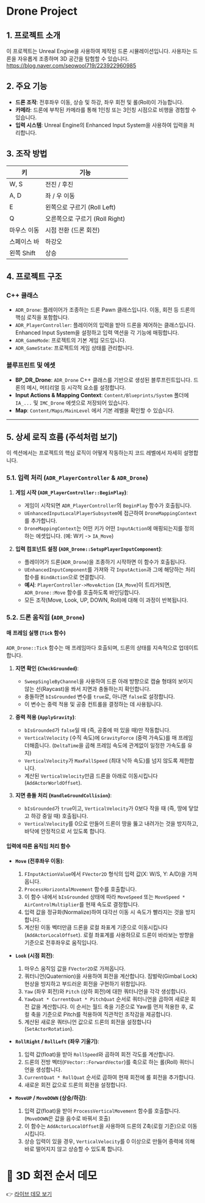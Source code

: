 # Drone Project

## 1. 프로젝트 소개

이 프로젝트는 Unreal Engine을 사용하여 제작된 드론 시뮬레이션입니다. 사용자는 드론을 자유롭게 조종하며 3D 공간을 탐험할 수 있습니다.
https://blog.naver.com/seowool719/223922960985

## 2. 주요 기능

*   **드론 조작**: 전후좌우 이동, 상승 및 하강, 좌우 회전 및 롤(Roll)이 가능합니다.
*   **카메라**: 드론에 부착된 카메라를 통해 1인칭 또는 3인칭 시점으로 비행을 경험할 수 있습니다.
*   **입력 시스템**: Unreal Engine의 Enhanced Input System을 사용하여 입력을 처리합니다.

## 3. 조작 방법

| 키 | 기능 |
| --- | --- |
| W, S | 전진 / 후진 |
| A, D | 좌 / 우 이동 |
| E | 왼쪽으로 구르기 (Roll Left) |
| Q | 오른쪽으로 구르기 (Roll Right) |
| 마우스 이동 | 시점 전환 (드론 회전) |
| 스페이스 바 | 하강오 |
| 왼쪽 Shift | 상승 |

## 4. 프로젝트 구조

### C++ 클래스

*   `ADR_Drone`: 플레이어가 조종하는 드론 Pawn 클래스입니다. 이동, 회전 등 드론의 핵심 로직을 포함합니다.
*   `ADR_PlayerController`: 플레이어의 입력을 받아 드론을 제어하는 클래스입니다. Enhanced Input System을 설정하고 입력 액션을 각 기능에 매핑합니다.
*   `ADR_GameMode`: 프로젝트의 기본 게임 모드입니다.
*   `ADR_GameState`: 프로젝트의 게임 상태를 관리합니다.

### 블루프린트 및 에셋

*   **BP_DR_Drone**: `ADR_Drone` C++ 클래스를 기반으로 생성된 블루프린트입니다. 드론의 메시, 머티리얼 등 시각적 요소를 설정합니다.
*   **Input Actions & Mapping Context**: `Content/Blueprints/System` 폴더에 `IA_...` 및 `IMC_Drone` 에셋으로 저장되어 있습니다.
*   **Map**: `Content/Maps/MainLevel` 에서 기본 레벨을 확인할 수 있습니다.

---

## 5. 상세 로직 흐름 (주석처럼 보기)

이 섹션에서는 프로젝트의 핵심 로직이 어떻게 작동하는지 코드 레벨에서 자세히 설명합니다.

### 5.1. 입력 처리 (`ADR_PlayerController` & `ADR_Drone`)

1.  **게임 시작 (`ADR_PlayerController::BeginPlay`)**:
    *   게임이 시작되면 `ADR_PlayerController`의 `BeginPlay` 함수가 호출됩니다.
    *   `UEnhancedInputLocalPlayerSubsystem`에 접근하여 `DroneMappingContext`를 추가합니다.
    *   `DroneMappingContext`는 어떤 키가 어떤 `InputAction`에 매핑되는지를 정의하는 에셋입니다. (예: W키 -> `IA_Move`)

2.  **입력 컴포넌트 설정 (`ADR_Drone::SetupPlayerInputComponent`)**:
    *   플레이어가 드론(`ADR_Drone`)을 조종하기 시작하면 이 함수가 호출됩니다.
    *   `UEnhancedInputComponent`를 가져와 각 `InputAction`과 그에 해당하는 처리 함수를 `BindAction`으로 연결합니다.
    *   **예시**: `PlayerController->MoveAction` (`IA_Move`)이 트리거되면, `ADR_Drone::Move` 함수를 호출하도록 바인딩합니다.
    *   모든 조작(Move, Look, UP, DOWN, Roll)에 대해 이 과정이 반복됩니다.

### 5.2. 드론 움직임 (`ADR_Drone`)

#### 매 프레임 실행 (`Tick` 함수)

`ADR_Drone::Tick` 함수는 매 프레임마다 호출되며, 드론의 상태를 지속적으로 업데이트합니다.

1.  **지면 확인 (`CheckGrounded`)**:
    *   `SweepSingleByChannel`을 사용하여 드론 아래 방향으로 캡슐 형태의 보이지 않는 선(Raycast)을 쏴서 지면과 충돌하는지 확인합니다.
    *   충돌하면 `bIsGrounded` 변수를 `true`로, 아니면 `false`로 설정합니다.
    *   이 변수는 중력 적용 및 공중 컨트롤을 결정하는 데 사용됩니다.

2.  **중력 적용 (`ApplyGravity`)**:
    *   `bIsGrounded`가 `false`일 때 (즉, 공중에 떠 있을 때)만 작동합니다.
    *   `VerticalVelocity` (수직 속도)에 `GravityForce` (중력 가속도)를 매 프레임 더해줍니다. (`DeltaTime`을 곱해 프레임 속도에 관계없이 일정한 가속도를 유지)
    *   `VerticalVelocity`가 `MaxFallSpeed` (최대 낙하 속도)를 넘지 않도록 제한합니다.
    *   계산된 `VerticalVelocity`만큼 드론을 아래로 이동시킵니다 (`AddActorWorldOffset`).

3.  **지면 충돌 처리 (`HandleGroundCollision`)**:
    *   `bIsGrounded`가 `true`이고, `VerticalVelocity`가 0보다 작을 때 (즉, 땅에 닿았고 하강 중일 때) 호출됩니다.
    *   `VerticalVelocity`를 0으로 만들어 드론이 땅을 뚫고 내려가는 것을 방지하고, 바닥에 안정적으로 서 있도록 합니다.

#### 입력에 따른 움직임 처리 함수

*   **`Move` (전후좌우 이동)**:
    1.  `FInputActionValue`에서 `FVector2D` 형식의 입력 값(X: W/S, Y: A/D)을 가져옵니다.
    2.  `ProcessHorizontalMovement` 함수를 호출합니다.
    3.  이 함수 내에서 `bIsGrounded` 상태에 따라 `MoveSpeed` 또는 `MoveSpeed * AirControlMultiplier`를 현재 속도로 결정합니다.
    4.  입력 값을 정규화(Normalize)하여 대각선 이동 시 속도가 빨라지는 것을 방지합니다.
    5.  계산된 이동 벡터만큼 드론을 로컬 좌표계 기준으로 이동시킵니다 (`AddActorLocalOffset`). 로컬 좌표계를 사용하므로 드론이 바라보는 방향을 기준으로 전후좌우로 움직입니다.

*   **`Look` (시점 회전)**:
    1.  마우스 움직임 값을 `FVector2D`로 가져옵니다.
    2.  쿼터니언(Quaternion)을 사용하여 회전을 계산합니다. 짐벌락(Gimbal Lock) 현상을 방지하고 부드러운 회전을 구현하기 위함입니다.
    3.  `Yaw` (좌우 회전)와 `Pitch` (상하 회전)에 대한 쿼터니언을 각각 생성합니다.
    4.  `YawQuat * CurrentQuat * PitchQuat` 순서로 쿼터니언을 곱하여 새로운 회전 값을 계산합니다. 이 순서는 월드 축을 기준으로 Yaw를 먼저 적용한 후, 로컬 축을 기준으로 Pitch를 적용하여 직관적인 조작감을 제공합니다.
    5.  계산된 새로운 쿼터니언 값으로 드론의 회전을 설정합니다 (`SetActorRotation`).

*   **`RollRight` / `RollLeft` (좌우 기울기)**:
    1.  입력 값(float)을 받아 `RollSpeed`와 곱하여 회전 각도를 계산합니다.
    2.  드론의 전방 벡터(`FVector::ForwardVector`)를 축으로 하는 롤(Roll) 쿼터니언을 생성합니다.
    3.  `CurrentQuat * RollQuat` 순서로 곱하여 현재 회전에 롤 회전을 추가합니다.
    4.  새로운 회전 값으로 드론의 회전을 설정합니다.

*   **`MoveUP` / `MoveDOWN` (상승/하강)**:
    1.  입력 값(float)을 받아 `ProcessVerticalMovement` 함수를 호출합니다. (`MoveDOWN`은 값을 음수로 바꿔서 호출)
    2.  이 함수는 `AddActorLocalOffset`을 사용하여 드론의 Z축(로컬 기준)으로 이동시킵니다.
    3.  상승 입력이 있을 경우, `VerticalVelocity`를 0 이상으로 만들어 중력에 의해 바로 떨어지지 않고 상승할 수 있도록 합니다.



# 🔄 3D 회전 순서 데모

👉 [라이브 데모 보기](https://seowooyoung119.github.io/Rotation_Order_Demo/)
